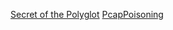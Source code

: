 [Secret of the Polyglot](https://play.picoctf.org/practice/challenge/423)
[PcapPoisoning](https://play.picoctf.org/practice/challenge/362)
